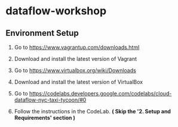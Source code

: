 # dataflow-workshop
## Environment Setup
1) Go to https://www.vagrantup.com/downloads.html

2) Download and install the latest version of Vagrant
3) Go to https://www.virtualbox.org/wiki/Downloads
4) Download and install the latest version of VirtualBox

5) Go to https://codelabs.developers.google.com/codelabs/cloud-dataflow-nyc-taxi-tycoon/#0
6) Follow the instructions in the CodeLab. **( Skip the '2. Setup and Requirements' section )**
